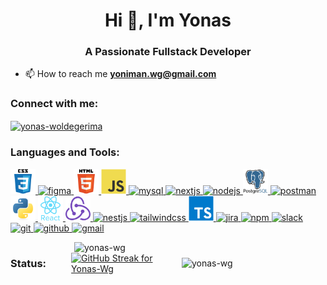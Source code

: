 <h1 align="center">Hi 👋, I'm Yonas</h1>
<h3 align="center">A Passionate Fullstack Developer</h3> 


- 📫 How to reach me **yoniman.wg@gmail.com** 

<h3 align="left">Connect with me:</h3>
<p align="left">
<a href="https://linkedin.com/in/yonas-woldegerima" target="blank"><img align="center" src="https://raw.githubusercontent.com/rahuldkjain/github-profile-readme-generator/master/src/images/icons/Social/linked-in-alt.svg" alt="yonas-woldegerima" height="30" width="40" /></a>
</p>

<h3 align="left">Languages and Tools:</h3>
<p align="left">
 
  <a href="https://www.w3schools.com/css/" target="_blank" rel="noreferrer">
    <img src="https://raw.githubusercontent.com/devicons/devicon/master/icons/css3/css3-original-wordmark.svg" alt="css3" width="40" height="40" />
  </a>
  <a href="https://www.figma.com/" target="_blank" rel="noreferrer">
    <img src="https://www.vectorlogo.zone/logos/figma/figma-icon.svg" alt="figma" width="40" height="40" />
  </a>
  <a href="https://www.w3.org/html/" target="_blank" rel="noreferrer">
    <img src="https://raw.githubusercontent.com/devicons/devicon/master/icons/html5/html5-original-wordmark.svg" alt="html5" width="40" height="40" />
  </a>
  <a href="https://developer.mozilla.org/en-US/docs/Web/JavaScript" target="_blank" rel="noreferrer">
    <img src="https://raw.githubusercontent.com/devicons/devicon/master/icons/javascript/javascript-original.svg" alt="javascript" width="40" height="40" />
  </a>
<a href="https://www.mysql.com/" target="_blank" rel="noreferrer">
  <img src="https://www.svgrepo.com/show/303251/mysql-logo.svg" alt="mysql" width="55" height="55" />
</a>
<a href="https://nextjs.org/" target="_blank" rel="noreferrer">
  <img src="https://assets.vercel.com/image/upload/v1662130559/nextjs/Icon_light_background.png" alt="nextjs" width="50" height="50" />
</a>
<a href="https://nodejs.org" target="_blank" rel="noreferrer">
  <img src="https://nodejs.org/static/images/logo.svg" alt="nodejs" width="55" height="55" />
</a>
  <a href="https://www.postgresql.org" target="_blank" rel="noreferrer">
    <img src="https://raw.githubusercontent.com/devicons/devicon/master/icons/postgresql/postgresql-original-wordmark.svg" alt="postgresql" width="40" height="40" />
  </a>
  <a href="https://postman.com" target="_blank" rel="noreferrer">
    <img src="https://www.vectorlogo.zone/logos/getpostman/getpostman-icon.svg" alt="postman" width="40" height="40" />
  </a>
  <a href="https://www.python.org" target="_blank" rel="noreferrer">
    <img src="https://raw.githubusercontent.com/devicons/devicon/master/icons/python/python-original.svg" alt="python" width="40" height="40" />
  </a>
  <a href="https://reactjs.org/" target="_blank" rel="noreferrer">
    <img src="https://raw.githubusercontent.com/devicons/devicon/master/icons/react/react-original-wordmark.svg" alt="react" width="40" height="40" />
  </a>
  <a href="https://redux.js.org" target="_blank" rel="noreferrer">
    <img src="https://raw.githubusercontent.com/devicons/devicon/master/icons/redux/redux-original.svg" alt="redux" width="40" height="40" />
  </a>
   <a href="https://nestjs.com/" target="_blank" rel="noreferrer">
   <img src="https://nestjs.com/img/logo-small.svg" alt="nestjs" width="40" height="40" />
  </a>
  <a href="https://tailwindcss.com/" target="_blank" rel="noreferrer">
    <img src="https://cdn.jsdelivr.net/gh/devicons/devicon/icons/tailwindcss/tailwindcss-original-wordmark.svg" alt="tailwindcss" width="40" height="40" />
  </a>
  <a href="https://www.typescriptlang.org/" target="_blank" rel="noreferrer">
    <img src="https://raw.githubusercontent.com/devicons/devicon/master/icons/typescript/typescript-original.svg" alt="typescript" width="40" height="40" />
  </a>
  <a href="https://www.atlassian.com/software/jira" target="_blank" rel="noreferrer">
    <img src="https://cdn.jsdelivr.net/gh/devicons/devicon/icons/jira/jira-original.svg" alt="jira" width="40" height="40" />
  </a>
  <a href="https://www.npmjs.com/" target="_blank" rel="noreferrer">
    <img src="https://cdn.jsdelivr.net/gh/devicons/devicon/icons/npm/npm-original-wordmark.svg" alt="npm" width="40" height="40" />
  </a>
 <a href="https://slack.com/" target="_blank" rel="noreferrer">
    <img src="https://a.slack-edge.com/80588/marketing/img/icons/icon_slack_hash_colored.png" alt="slack" width="40" height="40" />
  </a>
    <a href="https://git-scm.com/" target="_blank" rel="noreferrer">
    <img src="https://cdn.jsdelivr.net/gh/devicons/devicon/icons/git/git-original.svg" alt="git" width="40" height="40" />
  </a>
  <a href="https://github.com/" target="_blank" rel="noreferrer">
    <img src="https://www.svgrepo.com/show/217753/github.svg" alt="github" width="40" height="40" />
  </a>
<a href="mailto:example@gmail.com" target="_blank" rel="noreferrer">
  <img src="https://upload.wikimedia.org/wikipedia/commons/thumb/4/4e/Gmail_Icon.png/512px-Gmail_Icon.png" alt="gmail" width="40" height="40" />
</a>

</p>

<div style="display: flex; justify-content: center; align-items: center; gap: 10px; flex-wrap: wrap;">
  <img 
    src="https://github-readme-stats.vercel.app/api/top-langs/?username=Yonas-Wg&theme=github_dark&show_icons=true&hide_border=false&layout=compact" 
    alt="yonas-wg" 
    style="width: 300px; height: auto;" 
  />

</div>


<div style="display: flex; align-items: center; gap: 40px; flex-wrap: nowrap;">
  <h3 style="margin: 0;">Status:</h3>
  <a href="https://git.io/streak-stats">
    <img src="https://github-readme-streak-stats.herokuapp.com?user=Yonas-Wg&theme=python-dark" 
         alt="GitHub Streak for Yonas-Wg" 
         style="width: 360px; height: auto;" />
  </a>
  <img 
    src="https://github-readme-stats.vercel.app/api?username=Yonas-Wg&theme=github_dark&show_icons=true&hide_border=false&count_private=true" 
    alt="yonas-wg" 
    style="width: 340px; height: auto;" 
  />
</div>


